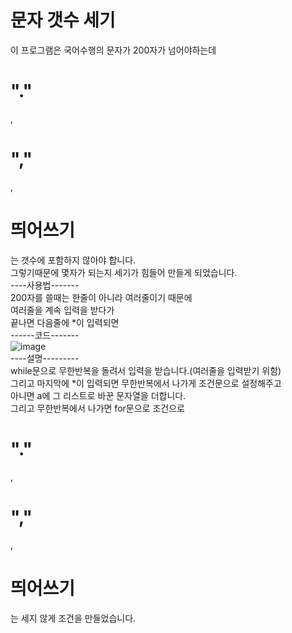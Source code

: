 # 문자 갯수 세기
이 프로그램은 국어수행의 문자가 200자가 넘어야하는데 <h1>"."</h1>,<h1>","</h1>,<h1>띄어쓰기</h1> 는 갯수에 포함하지 않아야 합니다.<br>
그렇기때문에 몇자가 되는지 세기가 힘들어 만들게 되었습니다.<br>
----사용법-------<br>
200자를 쓸때는 한줄이 아니라 여러줄이기 때문에<br>
여러줄을 계속 입력을 받다가<br>
끝나면 다음줄에 *이 입력되면<br>
------코드-------<br>
![image](https://user-images.githubusercontent.com/88232976/164592899-f72ff901-8777-4f13-be8f-bf45288edab3.png)<br>
----설명---------<br>
while문으로 무한반복을 돌려서 입력을 받습니다.(여러줄을 입력받기 위함)<br>
그리고 마지막에 *이 입력되면 무한반복에서 나가게 조건문으로 설정해주고<br>
아니면 a에 그 리스트로 바꾼 문자열을 더합니다.<br>
그리고 무한반복에서 나가면 for문으로 조건으로 <h1>"."</h1>,<h1>","</h1>,<h1>띄어쓰기</h1> 는 세지 않게 조건을 만들었습니다.
